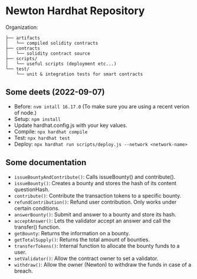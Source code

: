# Newton Hardhat Repository

Organization:

```
├── artifacts
│   └── compiled solidity contracts
├── contracts
│   └── solidity contract source
├── scripts/
│   └── useful scripts (deployment etc...)
└── test/
    └── unit & integration tests for smart contracts
```

## Some deets (2022-09-07)

- Before: `nvm intall 16.17.0` (To make sure you are using a recent verion of node.)
- Setup: `npm install`
- Update hardhat.config.js with your key values.
- Compile: `npx hardhat compile`
- Test: `npx hardhat test`
- Deploy: `npx hardhat run scripts/deploy.js --network <network-name>`

## Some documentation

- `issueBountyAndContribute()`: Calls issueBounty() and contribute().
- `issueBounty()`: Creates a bounty and stores the hash of its content questionHash.
- `contribute()`: Contribute the transaction tokens to a specific bounty.
- `refundContribution()`: Refund user contribution. Only works under certain conditions.
- `answerBounty()`: Submit and answer to a bounty and store its hash.
- `acceptAnswer()`: Lets the validator accept an answer and call the transfer() function.
- `getBounty`: Returns the information on a bounty.
- `getTotalSupply()`: Returns the total amount of bounties.
- `transferTokens()`: Internal function to allocate the bounty funds to a user.
- `setValidator()`: Allow the contract owner to set a validator.
- `withdraw()`: Allow the owner (Newton) to withdraw the funds in case of a breach.
